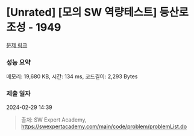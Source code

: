 # [Unrated] [모의 SW 역량테스트] 등산로 조성 - 1949 

[문제 링크](https://swexpertacademy.com/main/code/problem/problemDetail.do?contestProbId=AV5PoOKKAPIDFAUq) 

### 성능 요약

메모리: 19,680 KB, 시간: 134 ms, 코드길이: 2,293 Bytes

### 제출 일자

2024-02-29 14:39



> 출처: SW Expert Academy, https://swexpertacademy.com/main/code/problem/problemList.do